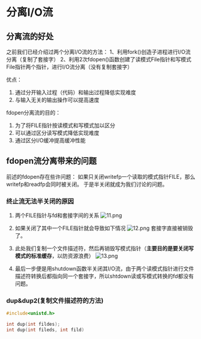 # 分离I/O流
## 分离流的好处
之前我们已经介绍过两个分离I/O流的方法：
1、利用fork()创造子进程进行I/O流分离（复制了套接字）
2、利用2次fdopen()函数创建了读模式File指针和写模式File指针两个指针，进行I/O流分离（没有复制套接字）

优点：
1. 通过分开输入过程（代码）和输出过程降低实现难度
2. 与输入无关的输出操作可以提高速度

fdopen分离流的目的：
1. 为了将FILE指针按读模式和写模式加以区分
2. 可以通过区分读写模式降低实现难度
3. 通过区分I/O缓冲提高缓冲性能

## fdopen流分离带来的问题

前述的fdopen存在些许问题：
如果只关闭writefp一个读取的模式指针FILE，那么writefp和readfp会同时被关闭。
于是半关闭就成为我们讨论的问题。

### 终止流无法半关闭的原因
1. 两个FILE指针与fd和套接字间的关系
![11.png](0)

2. 如果关闭了其中一个FILE指针就会导致如下情况
![12.png](1)
套接字直接被销毁了。

3. 此处我们复制一个文件描述符，然后再销毁写模式指针（**主要目的是要关闭写模式的标准缓存**，以防资源浪费）
![13.png](2)

4. 最后一步便是用shutdown函数半关闭其I/O流，由于两个读模式指针进行文件描述符转换后都指向同一个套接字，所以shtdown读或写模式转换的fd都没有问题。

### dup&dup2(复制文件描述符的方法)
```c
#include<unistd.h>

int dup(int fildes);
int dup(int fileds, int fild)
```


